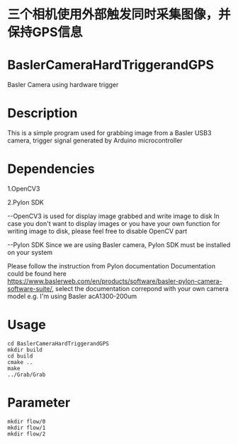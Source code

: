 # 三个相机使用外部触发同时采集图像，并保持GPS信息
# BaslerCameraHardTriggerandGPS
Basler Camera using hardware trigger
# Description
This is a simple program used for grabbing image from a Basler USB3 camera, trigger signal generated by Arduino microcontroller

# Dependencies
1.OpenCV3

2.Pylon SDK

--OpenCV3 is used for display image grabbed and write image to disk
In case you don't want to display images or you have your own function for writing image to disk, please feel free to disable OpenCV part

--Pylon SDK
Since we are using Basler camera, Pylon SDK must be installed on your system

Please follow the instruction from Pylon documentation
Documentation could be found here https://www.baslerweb.com/en/products/software/basler-pylon-camera-software-suite/, select the documentation correpond with your own camera model  e.g. I'm using Basler acA1300-200um

# Usage
```
cd BaslerCameraHardTriggerandGPS
mkdir build
cd build
cmake ..
make
../Grab/Grab
```

# Parameter
```
mkdir flow/0
mkdir flow/1
mkdir flow/2
```
